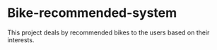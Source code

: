 # Bike-recommended-system
This project deals by recommended bikes to the users based on their interests.
